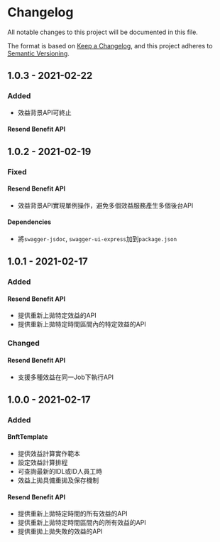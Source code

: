 # Changelog
All notable changes to this project will be documented in this file.

The format is based on [Keep a Changelog](https://keepachangelog.com/en/1.0.0/),
and this project adheres to [Semantic Versioning](https://semver.org/spec/v2.0.0.html).

## 1.0.3 - 2021-02-22

### Added

- 效益背景API可終止

#### Resend Benefit API

## 1.0.2 - 2021-02-19

### Fixed

#### Resend Benefit API

- 效益背景API實現單例操作，避免多個效益服務產生多個後台API

#### Dependencies

- 將```swagger-jsdoc```, ```swagger-ui-express```加到```package.json```

## 1.0.1 - 2021-02-17

### Added

#### Resend Benefit API

- 提供重新上拋特定效益的API
- 提供重新上拋特定時間區間內的特定效益的API

### Changed

#### Resend Benefit API

- 支援多種效益在同一Job下執行API

## 1.0.0 - 2021-02-17

### Added

#### BnftTemplate

- 提供效益計算實作範本
- 設定效益計算排程
- 可查詢最新的IDL或ID人員工時
- 效益上拋具備重拋及保存機制

#### Resend Benefit API

- 提供重新上拋特定時間的所有效益的API
- 提供重新上拋特定時間區間內的所有效益的API
- 提供重拋上拋失敗的效益的API

